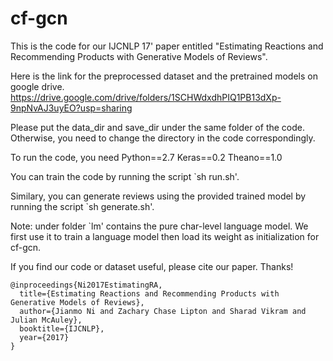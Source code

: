 # cf-gcn

This is the code for our IJCNLP 17' paper entitled "Estimating Reactions and Recommending Products with Generative Models of Reviews".


Here is the link for the preprocessed dataset and the pretrained models on google drive.
https://drive.google.com/drive/folders/1SCHWdxdhPIQ1PB13dXp-9npNvAJ3uyEO?usp=sharing

Please put the data_dir and save_dir under the same folder of the code. Otherwise, you need to change the directory in the code correspondingly. 

To run the code, you need 
Python==2.7
Keras==0.2 
Theano==1.0

You can train the code by running the script `sh run.sh'.

Similary, you can generate reviews using the provided trained model by running the script `sh generate.sh'.

Note: under folder `lm' contains the pure char-level language model. We first use it to train a language model then load its weight as initialization for cf-gcn.


If you find our code or dataset useful, please cite our paper. Thanks!

```
@inproceedings{Ni2017EstimatingRA,
  title={Estimating Reactions and Recommending Products with Generative Models of Reviews},
  author={Jianmo Ni and Zachary Chase Lipton and Sharad Vikram and Julian McAuley},
  booktitle={IJCNLP},
  year={2017}
}
```
